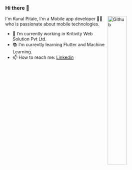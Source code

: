 ### Hi there 👋

<img width="35%" align="right" alt="Github" src="https://user-images.githubusercontent.com/48678280/88862734-4903af80-d201-11ea-968b-9c939d88a37c.gif" />

I'm Kunal Pitale, I'm a Mobile app developer 👨‍💻 who is passionate about mobile technologies.

- 🔭 I’m currently working in Kritivity Web Solution Pvt Ltd.
- 📚 I’m currently learning Flutter and Machine Learning.
- 📫 How to reach me: [Linkedin](https://www.linkedin.com/in/kunal-pitale-70437657/)


